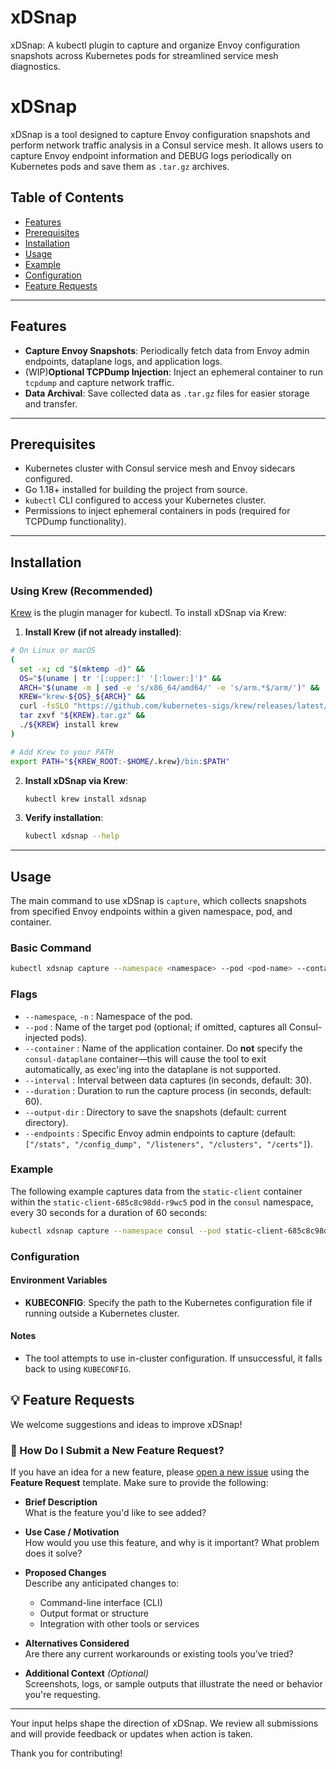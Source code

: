 # xDSnap
xDSnap: A kubectl plugin to capture and organize Envoy configuration snapshots across Kubernetes pods for streamlined service mesh diagnostics.

# xDSnap

xDSnap is a tool designed to capture Envoy configuration snapshots and perform network traffic analysis in a Consul service mesh. It allows users to capture Envoy endpoint information and DEBUG logs periodically on Kubernetes pods and save them as `.tar.gz` archives. 

## Table of Contents

- [Features](#features)
- [Prerequisites](#prerequisites)
- [Installation](#installation)
- [Usage](#usage)
- [Example](#example)
- [Configuration](#configuration)
- [Feature Requests](#-feature-requests)

---

## Features

- **Capture Envoy Snapshots**: Periodically fetch data from Envoy admin endpoints, dataplane logs, and application logs.
- (WIP)**Optional TCPDump Injection**: Inject an ephemeral container to run `tcpdump` and capture network traffic. 
- **Data Archival**: Save collected data as `.tar.gz` files for easier storage and transfer.

---

## Prerequisites

- Kubernetes cluster with Consul service mesh and Envoy sidecars configured.
- Go 1.18+ installed for building the project from source.
- `kubectl` CLI configured to access your Kubernetes cluster.
- Permissions to inject ephemeral containers in pods (required for TCPDump functionality).

---

## Installation
### Using Krew (Recommended)

[Krew](https://krew.sigs.k8s.io/) is the plugin manager for kubectl. To install xDSnap via Krew:


1. **Install Krew (if not already installed)**:

```bash
# On Linux or macOS
(
  set -x; cd "$(mktemp -d)" &&
  OS="$(uname | tr '[:upper:]' '[:lower:]')" &&
  ARCH="$(uname -m | sed -e 's/x86_64/amd64/' -e 's/arm.*$/arm/')" &&
  KREW="krew-${OS}_${ARCH}" &&
  curl -fsSLO "https://github.com/kubernetes-sigs/krew/releases/latest/download/${KREW}.tar.gz" &&
  tar zxvf "${KREW}.tar.gz" &&
  ./${KREW} install krew
)

# Add Krew to your PATH
export PATH="${KREW_ROOT:-$HOME/.krew}/bin:$PATH"
```

2. **Install xDSnap via Krew**:
    ```bash
   kubectl krew install xdsnap
    ```

3. **Verify installation**:
    ```bash
   kubectl xdsnap --help
    ```


---

## Usage

The main command to use xDSnap is `capture`, which collects snapshots from specified Envoy endpoints within a given namespace, pod, and container.

### Basic Command
```bash
kubectl xdsnap capture --namespace <namespace> --pod <pod-name> --container <container-name>
```

### Flags

- `--namespace`, `-n` : Namespace of the pod.
- `--pod` : Name of the target pod (optional; if omitted, captures all Consul-injected pods).
- `--container` : Name of the application container.
  Do **not** specify the `consul-dataplane` container—this will cause the tool to exit automatically, as exec'ing into the dataplane is not supported.
- `--interval` : Interval between data captures (in seconds, default: 30).
- `--duration` : Duration to run the capture process (in seconds, default: 60).
- `--output-dir` : Directory to save the snapshots (default: current directory).
- `--endpoints` : Specific Envoy admin endpoints to capture (default: `["/stats", "/config_dump", "/listeners", "/clusters", "/certs"]`).

### Example

The following example captures data from the `static-client` container within the `static-client-685c8c98dd-r9wc5` pod in the `consul` namespace, every 30 seconds for a duration of 60 seconds:

```bash
kubectl xdsnap capture --namespace consul --pod static-client-685c8c98dd-r9wc5 --container static-client --interval 30 --duration 60
```


### Configuration

#### Environment Variables
- **KUBECONFIG**: Specify the path to the Kubernetes configuration file if running outside a Kubernetes cluster.

#### Notes
- The tool attempts to use in-cluster configuration. If unsuccessful, it falls back to using `KUBECONFIG`.

## 💡 Feature Requests

We welcome suggestions and ideas to improve xDSnap!

### 🙋 How Do I Submit a New Feature Request?

If you have an idea for a new feature, please [open a new issue](https://github.com/markcampv/xdsnap/issues/new?template=feature_request.md) using the **Feature Request** template. Make sure to provide the following:

- **Brief Description**  
  What is the feature you'd like to see added?

- **Use Case / Motivation**  
  How would you use this feature, and why is it important? What problem does it solve?

- **Proposed Changes**  
  Describe any anticipated changes to:
    - Command-line interface (CLI)
    - Output format or structure
    - Integration with other tools or services

- **Alternatives Considered**  
  Are there any current workarounds or existing tools you’ve tried?

- **Additional Context** *(Optional)*  
  Screenshots, logs, or sample outputs that illustrate the need or behavior you're requesting.

---

Your input helps shape the direction of xDSnap. We review all submissions and will provide feedback or updates when action is taken.

Thank you for contributing!
